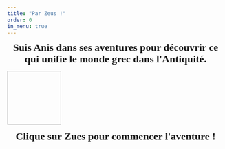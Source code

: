 ```yaml
---
title: "Par Zeus !"
order: 0
in_menu: true
---
```

<html>

<head>
<meta http-equiv="Content-Language" content="fr">
<meta http-equiv="Content-Type" content="text/html; charset=windows-1252">
<meta name="GENERATOR" content="Microsoft FrontPage 4.0">
<meta name="ProgId" content="FrontPage.Editor.Document">
<title>Par Zeus ! </title>
</head>

<body background="paysage.jpg">
<p align="center"><b><font face="Goudy Old Style" size="5">Suis Anis dans ses aventures pour découvrir ce qui unifie le monde grec dans l'Antiquité.</font></b></p>
<img border="0" scrc="zeus.jpg" width="125" height="125" usemap="FPMap0">
<p align="center"><b><font face="Goudy Old Style" size="5">Clique sur Zues pour commencer l'aventure !</font></b></p>
</body>
</html> 